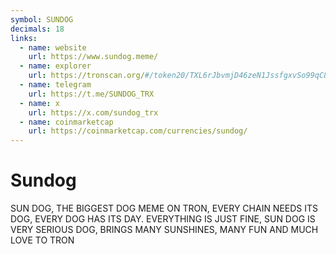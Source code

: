 ```yaml
---
symbol: SUNDOG
decimals: 18
links:
  - name: website
    url: https://www.sundog.meme/
  - name: explorer
    url: https://tronscan.org/#/token20/TXL6rJbvmjD46zeN1JssfgxvSo99qC8MRT
  - name: telegram
    url: https://t.me/SUNDOG_TRX
  - name: x
    url: https://x.com/sundog_trx
  - name: coinmarketcap
    url: https://coinmarketcap.com/currencies/sundog/
---
```


# Sundog

SUN DOG, THE BIGGEST DOG MEME ON TRON, EVERY CHAIN NEEDS ITS DOG, EVERY DOG HAS ITS DAY. EVERYTHING IS JUST FINE, SUN DOG IS VERY SERIOUS DOG, BRINGS MANY SUNSHINES, MANY FUN AND MUCH LOVE TO TRON
